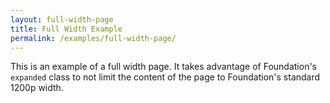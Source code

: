 ```yaml
---
layout: full-width-page
title: Full Width Example
permalink: /examples/full-width-page/
---
```


This is an example of a full width page. It takes advantage of Foundation's `expanded` class to not limit the content of the page to Foundation's standard 1200p width.